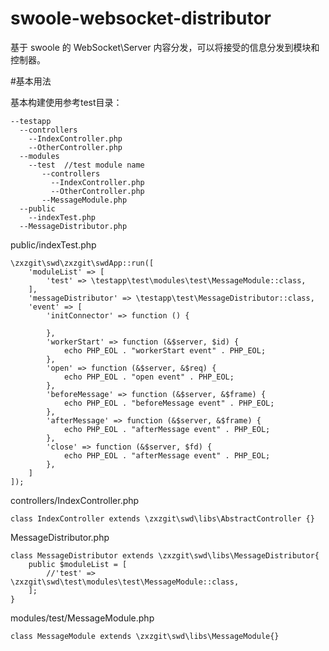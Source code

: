# swoole-websocket-distributor
基于 swoole 的 WebSocket\Server 内容分发，可以将接受的信息分发到模块和控制器。

#基本用法
 
基本构建使用参考test目录：
```
--testapp
  --controllers
    --IndexController.php
    --OtherController.php
  --modules
    --test  //test module name
       --controllers
         --IndexController.php
         --OtherController.php
       --MessageModule.php
  --public
    --indexTest.php
  --MessageDistributor.php
```

public/indexTest.php
```
\zxzgit\swd\zxzgit\swdApp::run([
    'moduleList' => [
        'test' => \testapp\test\modules\test\MessageModule::class,
    ],
    'messageDistributor' => \testapp\test\MessageDistributor::class,
    'event' => [
        'initConnector' => function () {

        },
        'workerStart' => function (&$server, $id) {
            echo PHP_EOL . "workerStart event" . PHP_EOL;
        },
        'open' => function (&$server, &$req) {
            echo PHP_EOL . "open event" . PHP_EOL;
        },
        'beforeMessage' => function (&$server, &$frame) {
            echo PHP_EOL . "beforeMessage event" . PHP_EOL;
        },
        'afterMessage' => function (&$server, &$frame) {
            echo PHP_EOL . "afterMessage event" . PHP_EOL;
        },
        'close' => function (&$server, $fd) {
            echo PHP_EOL . "afterMessage event" . PHP_EOL;
        },
    ]
]);
 ```

controllers/IndexController.php

```
class IndexController extends \zxzgit\swd\libs\AbstractController {}
```

MessageDistributor.php

```
class MessageDistributor extends \zxzgit\swd\libs\MessageDistributor{
    public $moduleList = [
        //'test' => \zxzgit\swd\test\modules\test\MessageModule::class,
    ];
}
```

modules/test/MessageModule.php

```
class MessageModule extends \zxzgit\swd\libs\MessageModule{}
```

